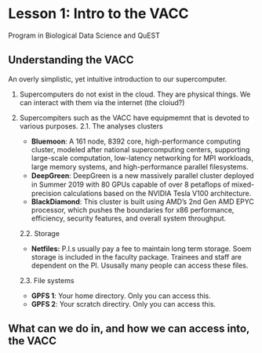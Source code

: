# Lesson 1: Intro to the VACC
Program in Biological Data Science and QuEST

## Understanding the VACC
An overly simplistic, yet intuitive introduction to our supercomputer.

1. Supercomputers do not exist in the cloud. They are physical things. We can interact with them via the internet (the cloiud?)
2. Supercompiters such as the VACC have equipmemnt that is devoted to various purposes. 
2.1. The analyses clusters
	* **Bluemoon**: A 161 node, 8392 core, high-performance computing cluster, modeled after national supercomputing centers, supporting large-scale computation, low-latency networking for MPI workloads, large memory systems, and high-performance parallel ﬁlesystems.
	* **DeepGreen**: DeepGreen is a new massively parallel cluster deployed in Summer 2019 with 80 GPUs capable of over 8 petaﬂops of mixed-precision calculations based on the NVIDIA Tesla V100 architecture.
	* **BlackDiamond**: This cluster is built using AMD’s 2nd Gen AMD EPYC processor, which pushes the boundaries for x86 performance, efficiency, security features, and overall system throughput.

	2.2. Storage 
	* **Netfiles:** P.I.s usually pay a fee to maintain long term storage. Soem storage is included in the faculty package. Trainees and staff are dependent on the PI. Ususally many people can access these files.

	2.3. File systems
	
	* **GPFS 1**: Your home directory. Only you can access this.  
	* **GPFS 2**: Your scratch directiry. Only you can access this.  

## What can we do in, and how we can access into, the VACC